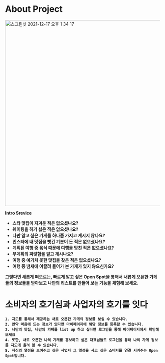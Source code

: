 # About Project

<img width="603" alt="스크린샷 2021-12-17 오후 1 34 17" src="https://user-images.githubusercontent.com/85025833/146489518-60eca658-c824-4038-903f-a687e048192a.png">
<br />

<strong>Intro Srevice<strong>

<ul>
  <li>
  스타 맛집이 지겨운 적은 없으셨나요?
  </li>
  <li>
  웨이팅을 하기 싫은 적은 없으셨나요?
  </li>
  <li>
  나만 알고 싶은 가게를 하나쯤 가지고 계시지 않나요?
  </li>
  <li>
  인스타에 내 맛집을 뺏긴 기분이 든 적은 없으셨나요?
  </li>
  <li>
  계획된 여행 중 음식 때문에 여행을 망친 적은 없으셨나요?
  </li>
  <li>
  무계획의 짜릿함을 알고 계시나요?
  </li>
  <li>
  여행 중 예기치 못한 맛집을 찾은 적은 없으셨나요?
  </li>
  <li>
  여행 중 냄새에 이끌려 들어가 본 가게가 있지 않으신가요?
  </li>
</ul>
그렇다면 새롭게 떠오르는, 빠르게 알고 싶은 Open Spot을 통해서 새롭게 오픈한 가게들의 정보들을 받아보고 나만의 리스트를 만들어 보는 기능을 체험해 보세요.

<br />

# 소비자의 호기심과 사업자의 호기를 잇다

```
1. 지도를 통해서 제공하는 새로 오픈한 가게의 정보를 보실 수 있습니다.
2. 만약 마음에 드는 정보가 있다면 마이페이지에 해당 정보를 등록할 수 있습니다.
3. 나만의 맛집, 나만의 카페를 list up 하고 싶다면 로그인을 통해 마이페이지에서 확인해 보세요
4. 또한, 새로 오픈한 나의 가게를 홍보하고 싶은 대표님들도 로그인을 통해 나의 가게 정보를 지도에 올려 볼 수 있습니다.
5. 자신의 열정을 보여주고 싶은 사업자 그 열정을 사고 싶은 소비자를 연결 시켜주는 Open Spot입니다.
```

<br />
